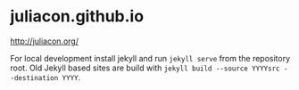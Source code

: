 juliacon.github.io
==================

http://juliacon.org/

For local development install jekyll and run `jekyll serve` from the repository root. Old Jekyll based sites are build with `jekyll build --source YYYYsrc --destination YYYY`.
